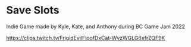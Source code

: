 # Save Slots
Indie Game made by Kyle, Kate, and Anthony during BC Game Jam 2022

https://clips.twitch.tv/FrigidEvilFloofDxCat-WvzWGLG6xfrZQF9K
